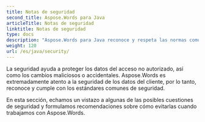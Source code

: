 ```yaml
---
title: Notas de seguridad
second_title: Aspose.Words para Java
articleTitle: Notas de seguridad
linktitle: Notas de seguridad
type: docs
description: "Aspose.Words para Java reconoce y respeta las normas comunes de seguridad para garantizar un alto nivel de seguridad de los datos. Vea los posibles problemas de seguridad y recomendaciones sobre cómo evitarlos."
weight: 120
url: /es/java/security/
---
```


La seguridad ayuda a proteger los datos del acceso no autorizado, así como los cambios maliciosos o accidentales. Aspose.Words es extremadamente atento a la seguridad de los datos del cliente, por lo tanto, reconoce y cumple con los estándares comunes de seguridad.

En esta sección, echamos un vistazo a algunas de las posibles cuestiones de seguridad y formulamos recomendaciones sobre cómo evitarlas cuando trabajamos con Aspose.Words.